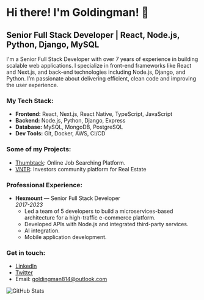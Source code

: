 # Hi there! I'm Goldingman! 👋
## Senior Full Stack Developer | React, Node.js, Python, Django, MySQL

I'm a Senior Full Stack Developer with over 7 years of experience in building scalable web applications. I specialize in front-end frameworks like React and Next.js, and back-end technologies including Node.js, Django, and Python. I’m passionate about delivering efficient, clean code and improving the user experience.

### My Tech Stack:
- **Frontend:** React, Next.js, React Native, TypeScript, JavaScript
- **Backend:** Node.js, Python, Django, Express
- **Database:** MySQL, MongoDB, PostgreSQL
- **Dev Tools:** Git, Docker, AWS, CI/CD

### Some of my Projects:
- [Thumbtack](https://www.thumbtack.com/![image](https://github.com/user-attachments/assets/ca2209ab-5e51-4a10-991f-5766bf08e72e)
): Online Job Searching Platform.
- [VNTR]([link](https://www.vntr.vc/)![image](https://github.com/user-attachments/assets/2fefeba4-e1ce-421a-9a2a-a925851ad81c)
): Investors community platform for Real Estate

### Professional Experience:
- **Hexmount** — Senior Full Stack Developer  
  _2017-2023_
  - Led a team of 5 developers to build a microservices-based architecture for a high-traffic e-commerce platform.
  - Developed APIs with Node.js and integrated third-party services.
  - AI integration.
  - Mobile application development.


### Get in touch:
- [LinkedIn](link)
- [Twitter](link)
- Email: [goldingman814@outlook.com](mailto:goldingman814@outlook.com)

![GitHub Stats](https://github-readme-stats.vercel.app/api?username=goldingman&show_icons=true&count_private=true&theme=dark)


